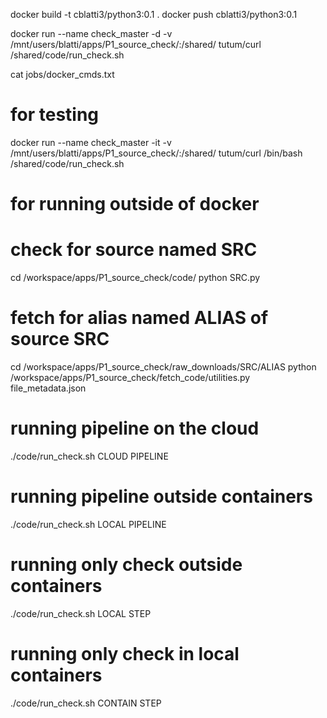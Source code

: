 docker build -t cblatti3/python3:0.1 .
docker push cblatti3/python3:0.1

docker run --name check_master -d -v /mnt/users/blatti/apps/P1_source_check/:/shared/ tutum/curl /shared/code/run_check.sh 

cat jobs/docker_cmds.txt

# for testing
docker run --name check_master -it -v /mnt/users/blatti/apps/P1_source_check/:/shared/ tutum/curl /bin/bash 
/shared/code/run_check.sh 


# for running outside of docker
# check for source named SRC
cd /workspace/apps/P1_source_check/code/
python SRC.py

# fetch for alias named ALIAS of source SRC
cd /workspace/apps/P1_source_check/raw_downloads/SRC/ALIAS
python /workspace/apps/P1_source_check/fetch_code/utilities.py file_metadata.json


# running pipeline on the cloud 
./code/run_check.sh CLOUD PIPELINE

# running pipeline outside containers
./code/run_check.sh LOCAL PIPELINE

# running only check outside containers
./code/run_check.sh LOCAL STEP

# running only check in local containers
./code/run_check.sh CONTAIN STEP

